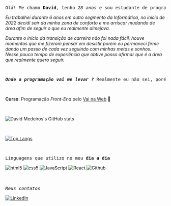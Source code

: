 <pre>Olá! Me chamo <b>David</b>, tenho <i>28 anos</i> e sou estudante de programação <i>Front-End</i>.👋</pre>


  <i>Eu trabalhei durante 6 anos em outro segmento da Informática, no início de 2022 decidi sair da minha zona de conforto e me arriscar mudando de área afim de seguir o que eu realmente almejava. 
  
  Durante o início da transição de carreira não foi nada fácil, houve momentos que me fizeram pensar em desistir porém eu permaneci firme dando um passo de cada vez seguindo com minhas metas e sonhos. Nesse pouco tempo de experiência que obtive posso afirmar que é a área que realmente quero seguir.</i>
  
  <br>
         
  <pre><b><i>Onde a programação vai me levar ?</b></i> Realmente eu não sei, porém estou curioso para descobrir.</pre>
  
<br> 

<b>Curso</b>: Programação <i>Front-End</i> pelo <a href="https://www.vainaweb.com.br/">Vai na Web</a> 🚀

<br>

![David Medeiros's GitHub stats](https://github-readme-stats.vercel.app/api?username=dwmedeiros94&show_icons=true&theme=dark)

<br>

[![Top Langs](https://github-readme-stats.vercel.app/api/top-langs/?username=dwmedeiros94&layout=compact)](https://github.com/anuraghazra/github-readme-stats)

<br>

<pre>Linguagens que utilizo no meu <b>dia a dia</b></pre>

<div>
  <img src="https://img.shields.io/badge/HTML5-E34F26?style=for-the-badge&logo=html5&logoColor=white" alt="html5"  />
  <img src="https://img.shields.io/badge/CSS3-1572B6?style=for-the-badge&logo=css3&logoColor=white" alt="css5"  />
  <img src="https://img.shields.io/badge/JavaScript-F7DF1E?style=for-the-badge&logo=javascript&logoColor=black" alt="JavaScript"  />
  <img src="https://img.shields.io/badge/React-20232A?style=for-the-badge&logo=react&logoColor=61DAFB" alt="React"  />
  <img src="https://img.shields.io/badge/GitHub-100000?style=for-the-badge&logo=github&logoColor=white" alt="Github"  />
</div>

<br>

<br>

<pre><i>Meus contatos</i></pre>

[![LinkedIn](https://img.shields.io/badge/LinkedIn-0077B5?style=for-the-badge&logo=linkedin&logoColor=white)](https://www.linkedin.com/in/david-medeiros-28b056235/)
